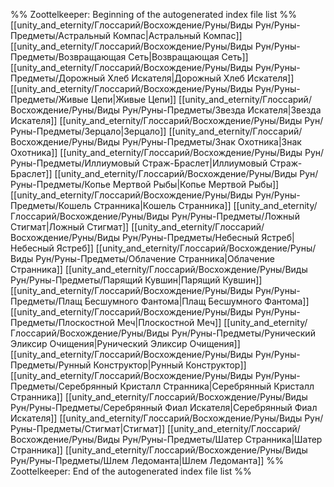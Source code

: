 %% Zoottelkeeper: Beginning of the autogenerated index file list  %%
 [[unity_and_eternity/Глоссарий/Восхождение/Руны/Виды Рун/Руны-Предметы/Астральный Компас|Астральный Компас]]
 [[unity_and_eternity/Глоссарий/Восхождение/Руны/Виды Рун/Руны-Предметы/Возвращающая Сеть|Возвращающая Сеть]]
 [[unity_and_eternity/Глоссарий/Восхождение/Руны/Виды Рун/Руны-Предметы/Дорожный Хлеб Искателя|Дорожный Хлеб Искателя]]
 [[unity_and_eternity/Глоссарий/Восхождение/Руны/Виды Рун/Руны-Предметы/Живые Цепи|Живые Цепи]]
 [[unity_and_eternity/Глоссарий/Восхождение/Руны/Виды Рун/Руны-Предметы/Звезда Искателя|Звезда Искателя]]
 [[unity_and_eternity/Глоссарий/Восхождение/Руны/Виды Рун/Руны-Предметы/Зерцало|Зерцало]]
 [[unity_and_eternity/Глоссарий/Восхождение/Руны/Виды Рун/Руны-Предметы/Знак Охотника|Знак Охотника]]
 [[unity_and_eternity/Глоссарий/Восхождение/Руны/Виды Рун/Руны-Предметы/Иллиумовый Страж-Браслет|Иллиумовый Страж-Браслет]]
 [[unity_and_eternity/Глоссарий/Восхождение/Руны/Виды Рун/Руны-Предметы/Копье Мертвой Рыбы|Копье Мертвой Рыбы]]
 [[unity_and_eternity/Глоссарий/Восхождение/Руны/Виды Рун/Руны-Предметы/Кошель Странника|Кошель Странника]]
 [[unity_and_eternity/Глоссарий/Восхождение/Руны/Виды Рун/Руны-Предметы/Ложный Стигмат|Ложный Стигмат]]
 [[unity_and_eternity/Глоссарий/Восхождение/Руны/Виды Рун/Руны-Предметы/Небесный Ястреб|Небесный Ястреб]]
 [[unity_and_eternity/Глоссарий/Восхождение/Руны/Виды Рун/Руны-Предметы/Облачение Странника|Облачение Странника]]
 [[unity_and_eternity/Глоссарий/Восхождение/Руны/Виды Рун/Руны-Предметы/Парящий Кувшин|Парящий Кувшин]]
 [[unity_and_eternity/Глоссарий/Восхождение/Руны/Виды Рун/Руны-Предметы/Плащ Бесшумного Фантома|Плащ Бесшумного Фантома]]
 [[unity_and_eternity/Глоссарий/Восхождение/Руны/Виды Рун/Руны-Предметы/Плоскостной Меч|Плоскостной Меч]]
 [[unity_and_eternity/Глоссарий/Восхождение/Руны/Виды Рун/Руны-Предметы/Рунический Эликсир Очищения|Рунический Эликсир Очищения]]
 [[unity_and_eternity/Глоссарий/Восхождение/Руны/Виды Рун/Руны-Предметы/Рунный Конструктор|Рунный Конструктор]]
 [[unity_and_eternity/Глоссарий/Восхождение/Руны/Виды Рун/Руны-Предметы/Серебрянный Кристалл Странника|Серебрянный Кристалл Странника]]
 [[unity_and_eternity/Глоссарий/Восхождение/Руны/Виды Рун/Руны-Предметы/Серебрянный Фиал Искателя|Серебрянный Фиал Искателя]]
 [[unity_and_eternity/Глоссарий/Восхождение/Руны/Виды Рун/Руны-Предметы/Стигмат|Стигмат]]
 [[unity_and_eternity/Глоссарий/Восхождение/Руны/Виды Рун/Руны-Предметы/Шатер Странника|Шатер Странника]]
 [[unity_and_eternity/Глоссарий/Восхождение/Руны/Виды Рун/Руны-Предметы/Шлем Ледоманта|Шлем Ледоманта]]
%% Zoottelkeeper: End of the autogenerated index file list  %%
